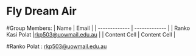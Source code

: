 # Fly Dream Air

#Group Members:
|     Name      |     Email     |
| ------------- | ------------- |
| Ranko Kasi Polat  |rkp503@uowmail.edu.au  |
| Content Cell  | Content Cell  |

#Ranko Polat : rkp503@uowmail.edu.au
